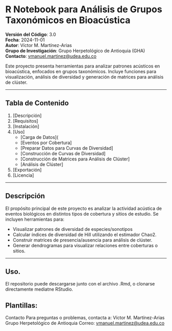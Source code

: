 # R Notebook para Análisis de Grupos Taxonómicos en Bioacústica

**Versión del Código**: 3.0  
**Fecha**: 2024-11-01  
**Autor**: Víctor M. Martínez-Arias  
**Grupo de Investigación**: Grupo Herpetológico de Antioquia (GHA)  
**Contacto**: vmanuel.martinez@udea.edu.co  

Este proyecto presenta herramientas para analizar patrones acústicos en bioacústica, enfocados en grupos taxonómicos. Incluye funciones para visualización, análisis de diversidad y generación de matrices para análisis de clúster.

---

## Tabla de Contenido

1. [Descripción]
2. [Requisitos]
3. [Instalación]
4. [Uso]
    - [Carga de Datos](
    - [Eventos por Cobertura]
    - [Preparar Datos para Curvas de Diversidad]
    - [Construcción de Curvas de Diversidad]
    - [Construcción de Matrices para Análisis de Clúster]
    - [Análisis de Clúster]
5. [Exportación]
6. [Licencia]

---

## Descripción

El propósito principal de este proyecto es analizar la actividad acústica de eventos biológicos en distintos tipos de cobertura y sitios de estudio. Se incluyen herramientas para:

- Visualizar patrones de diversidad de especies/sonotipos
- Calcular índices de diversidad de Hill utilizando el estimador Chao2.
- Construir matrices de presencia/ausencia para análisis de clúster.
- Generar dendrogramas para visualizar relaciones entre coberturas o sitios.

---

## Uso.
El repositorio puede descargarse junto con el archivo .Rmd, o clonarse directamente mediatne RStudio.

## Plantillas:





Contacto
Para preguntas o problemas, contacta a:
Víctor M. Martínez-Arias
Grupo Herpetológico de Antioquia
Correo: vmanuel.martinez@udea.edu.co
